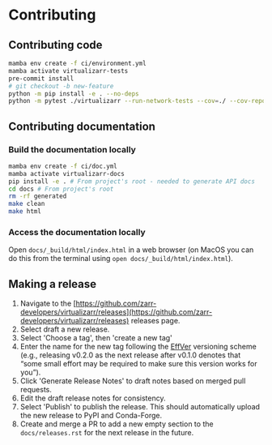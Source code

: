 # Contributing

## Contributing code

```bash
mamba env create -f ci/environment.yml
mamba activate virtualizarr-tests
pre-commit install
# git checkout -b new-feature
python -m pip install -e . --no-deps
python -m pytest ./virtualizarr --run-network-tests --cov=./ --cov-report=xml --verbose
```

## Contributing documentation

### Build the documentation locally

```bash
mamba env create -f ci/doc.yml
mamba activate virtualizarr-docs
pip install -e . # From project's root - needed to generate API docs
cd docs # From project's root
rm -rf generated
make clean
make html
```

### Access the documentation locally

Open `docs/_build/html/index.html` in a web browser (on MacOS you can do this from the terminal using `open docs/_build/html/index.html`).

## Making a release

1. Navigate to the [https://github.com/zarr-developers/virtualizarr/releases](https://github.com/zarr-developers/virtualizarr/releases) releases page.
2. Select draft a new release.
3. Select 'Choose a tag', then 'create a new tag'
4. Enter the name for the new tag following the [EffVer](https://jacobtomlinson.dev/effver/) versioning scheme (e.g., releasing v0.2.0 as the next release after v0.1.0 denotes that “some small effort may be required to make sure this version works for you”).
4. Click 'Generate Release Notes' to draft notes based on merged pull requests.
5. Edit the draft release notes for consistency.
6. Select 'Publish' to publish the release. This should automatically upload the new release to PyPI and Conda-Forge.
7. Create and merge a PR to add a new empty section to the `docs/releases.rst` for the next release in the future.

